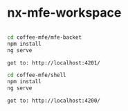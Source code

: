 # nx-mfe-workspace

```bash

cd coffee-mfe/mfe-backet
npm install
ng serve

got to: http://localhost:4201/

cd coffee-mfe/shell
npm install
ng serve

got to: http://localhost:4200/

```

